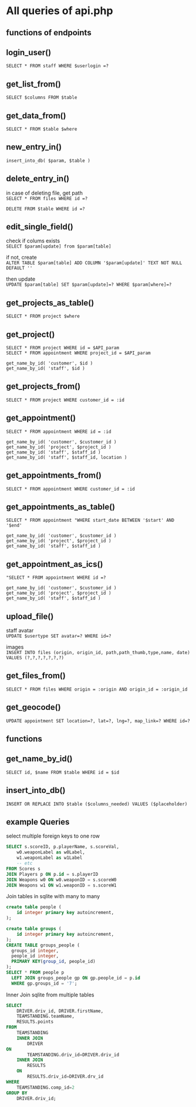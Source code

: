 # All queries of api.php



## functions of  endpoints

## login_user()
 `SELECT * FROM staff WHERE $userlogin =?`


## get_list_from()
 `SELECT $columns FROM $table`


## get_data_from()
 `SELECT * FROM $table $where`


## new_entry_in()
 `insert_into_db( $param, $table )`


## delete_entry_in()
in case of deleting file, get path  
 `SELECT * FROM files WHERE id =? `    

 `DELETE FROM $table WHERE id =?`


## edit_single_field()
check if colums exists  
 `SELECT $param[update] from $param[table]`  

if not, create  
 `ALTER TABLE $param[table] ADD COLUMN '$param[update]' TEXT NOT NULL DEFAULT ''`  

then update  
 `UPDATE $param[table] SET $param[update]=? WHERE $param[where]=?`  


## get_projects_as_table()
 `SELECT * FROM project $where`


## get_project()
 `SELECT * FROM project WHERE id = $API_param`  
 `SELECT * FROM appointment WHERE project_id = $API_param`  

 `get_name_by_id( 'customer', $id )`  
 `get_name_by_id( 'staff', $id )`  


## get_projects_from()
 `SELECT * FROM project WHERE customer_id = :id`


## get_appointment()
 `SELECT * FROM appointment WHERE id = :id`  

 `get_name_by_id( 'customer', $customer_id )`  
 `get_name_by_id( 'project', $project_id )`  
 `get_name_by_id( 'staff', $staff_id )`  
 `get_name_by_id( 'staff', $staff_id, location )`  


## get_appointments_from()
 `SELECT * FROM appointment WHERE customer_id = :id`


## get_appointments_as_table()
 `SELECT * FROM appointment "WHERE start_date BETWEEN '$start' AND '$end'`  

 `get_name_by_id( 'customer', $customer_id )`  
 `get_name_by_id( 'project', $project_id )`  
 `get_name_by_id( 'staff', $staff_id )`  

## get_appointment_as_ics()
 `"SELECT * FROM appointment WHERE id =?`  

 `get_name_by_id( 'customer', $customer_id )`  
 `get_name_by_id( 'project', $project_id )`  
 `get_name_by_id( 'staff', $staff_id )`  

## upload_file()
staff avatar  
 `UPDATE $usertype SET avatar=? WHERE id=?`  

images  
 `INSERT INTO files (origin, origin_id, path,path_thumb,type,name, date) VALUES (?,?,?,?,?,?,?)`  

## get_files_from()
 `SELECT * FROM files WHERE origin = :origin AND origin_id = :origin_id`


## get_geocode()
 `UPDATE appointment SET location=?, lat=?, lng=?, map_link=? WHERE id=?`


## functions

## get_name_by_id()
`SELECT id, $name FROM $table WHERE id = $id`   


## insert_into_db()
`INSERT OR REPLACE INTO $table ($columns_needed) VALUES ($placeholder)`   




## example Queries

select multiple foreign keys to one row
```SQL
SELECT s.scoreID, p.playerName, s.scoreVal,
    w0.weaponLabel as w0Label,
    w1.weaponLabel as w1Label
    -- etc
FROM Scores s
JOIN Players p ON p.id = s.playerID
JOIN Weapons w0 ON w0.weaponID = s.scoreW0
JOIN Weapons w1 ON w1.weaponID = s.scoreW1
```


Join tables in sqlite with many to many
```SQL 
create table people (
    id integer primary key autoincrement,
);

create table groups (
    id integer primary key autoincrement,
);
CREATE TABLE groups_people (
  groups_id integer,
  people_id integer,
  PRIMARY KEY(group_id, people_id)
);  
SELECT * FROM people p  
  LEFT JOIN groups_people gp ON gp.people_id = p.id  
  WHERE gp.groups_id = '7';
```


Inner Join sqlite from multiple tables
```SQL
SELECT 
    DRIVER.driv_id, DRIVER.firstName, 
    TEAMSTANDING.teamName, 
    RESULTS.points   
FROM 
    TEAMSTANDING
    INNER JOIN 
        DRIVER
ON 
        TEAMSTANDING.driv_id=DRIVER.driv_id
    INNER JOIN 
        RESULTS 
    ON 
        RESULTS.driv_id=DRIVER.drv_id
WHERE 
    TEAMSTANDING.comp_id=2
GROUP BY 
    DRIVER.driv_id;

```